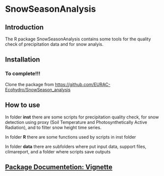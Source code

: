 SnowSeasonAnalysis
================

Introduction
------------

The R package SnowSeasonAnalysis contains some tools for the quality check of precipitation data and for snow analyis.

Installation
------------

### To complete!!!

Clone the package from <https://github.com/EURAC-Ecohydro/SnowSeason_analysis>

How to use
----------

In folder **inst** there are some scripts for precipitation quality check, for snow detection using proxy (Soil Temperature and Photosynthetically Active Radiation), and to filter snow height time series.

In folder **R** there are some functions used by scripts in inst folder

In folder **data** there are subfolders where put input data, support files, climareport, and a folder where scripts save outputs

[Package Documentetion: Vignette](https://github.com/EURAC-Ecohydro/SnowSeason_analysis/SnowSeasonAnalysis.Rmd)
---------------------------------------------------------------------------------------------------------------
